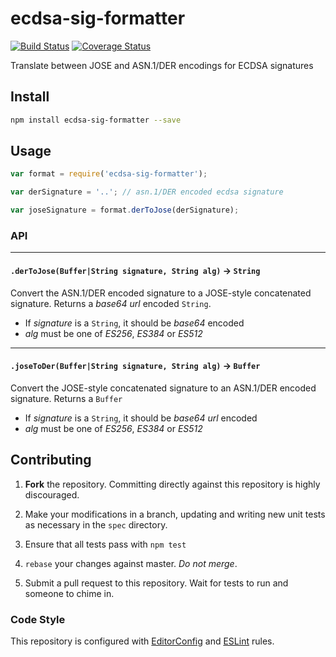 # ecdsa-sig-formatter

[![Build Status](https://travis-ci.org/Brightspace/node-ecdsa-sig-formatter.svg?branch=master)](https://travis-ci.org/Brightspace/node-ecdsa-sig-formatter) [![Coverage Status](https://coveralls.io/repos/Brightspace/node-ecdsa-sig-formatter/badge.svg)](https://coveralls.io/r/Brightspace/node-ecdsa-sig-formatter)

Translate between JOSE and ASN.1/DER encodings for ECDSA signatures

## Install
```sh
npm install ecdsa-sig-formatter --save
```

## Usage
```js
var format = require('ecdsa-sig-formatter');

var derSignature = '..'; // asn.1/DER encoded ecdsa signature

var joseSignature = format.derToJose(derSignature);

```

### API

---

#### `.derToJose(Buffer|String signature, String alg)` -> `String`

Convert the ASN.1/DER encoded signature to a JOSE-style concatenated signature.
Returns a _base64 url_ encoded `String`.

* If _signature_ is a `String`, it should be _base64_ encoded
* _alg_ must be one of _ES256_, _ES384_ or _ES512_

---

#### `.joseToDer(Buffer|String signature, String alg)` -> `Buffer`

Convert the JOSE-style concatenated signature to an ASN.1/DER encoded
signature. Returns a `Buffer`

* If _signature_ is a `String`, it should be _base64 url_ encoded
* _alg_ must be one of _ES256_, _ES384_ or _ES512_

## Contributing

1. **Fork** the repository. Committing directly against this repository is
   highly discouraged.

2. Make your modifications in a branch, updating and writing new unit tests
   as necessary in the `spec` directory.

3. Ensure that all tests pass with `npm test`

4. `rebase` your changes against master. *Do not merge*.

5. Submit a pull request to this repository. Wait for tests to run and someone
   to chime in.

### Code Style

This repository is configured with [EditorConfig][EditorConfig] and
[ESLint][ESLint] rules.

[EditorConfig]: http://editorconfig.org/
[ESLint]: http://eslint.org
